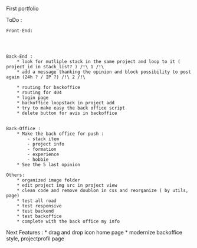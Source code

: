 First portfolio


ToDo :


    Front-End:
        
        
        
    
    Back-End :
        * look for mutliple stack in the same project and loop to it ( project_id in stack_list? ) /!\ 1 /!\
        * add a message thanking the opinion and block possibility to post again (24h ? / IP ?) /!\ 2 /!\

        * routing for backoffice
        * routing for 404
        * login page 
        * backoffice loopstack in project add
        * try to make easy the back office script
        * delete button for avis in backoffice


    Back-Office : 
        * Make the back office for push :
            - stack item
            - project info 
            - formation 
            - experience
            - hobbie
        * See the 5 last opinion
        
    Others: 
        * organized image folder
        * edit project img src in project view
        * clean code and remove doublon in css and reorganize ( by utils, page)
        * test all road
        * test responsive
        * test backend
        * test backoffice
        * complete with the back office my info

Next Features : 
        * drag and drop icon home page 
        * modernize backoffice style, projectprofil page

        